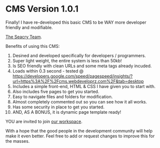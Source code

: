 # CMS Version 1.0.1
Finally! I have re-developed this basic CMS to be WAY more developer friendly and modifiable.

[The Seacry Team](https://t.me/seacry-love).

Benefits of using this CMS:
1) Desined and developed specifically for developers / programmers.
2) Super light weight, the entire system is less than 50kb!
3) Is SEO friendly with clean URLs and some meta tags already incuded.
4) Loads within 0.3 second - tested @ https://developers.google.com/speed/pagespeed/insights/?url=https%3A%2F%2Fcms.webdeveloprz.com%2F&tab=desktop
5) Includes a simple front-end, HTML & CSS I have given you to start with.
6) Also includes five pages to get you started.
7) Easy to navigate files and folders for modification.
8) Almost completely commented out so you can see how it all works.
9) Has some security in place to get you started.
10) AND, AS A BONUS, it is dynamic page template ready!


YOU are invited to join [our workspace](https://seacry.slack.com).

With a hope that the good people in the development community will help make it even better.
Feel free to add or request changes to improve this for the masses.


